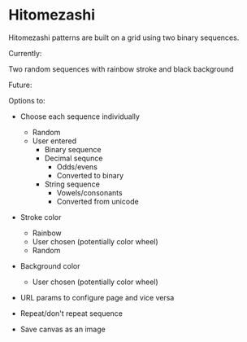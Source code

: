 # Hitomezashi

Hitomezashi patterns are built on a grid using two binary sequences. 

Currently:

Two random sequences with rainbow stroke and black background

Future:

Options to:

* Choose each sequence individually
    * Random
    * User entered
      * Binary sequence 
      * Decimal sequnce
        * Odds/evens
        * Converted to binary
      * String sequence
        * Vowels/consonants
        * Converted from unicode
            
* Stroke color 
  * Rainbow
  * User chosen (potentially color wheel)
  * Random

* Background color
  * User chosen (potentially color wheel)

* URL params to configure page and vice versa
* Repeat/don't repeat sequence
* Save canvas as an image
